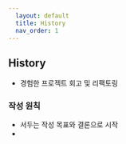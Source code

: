 ```yaml
---  
  layout: default  
  title: History  
  nav_order: 1  
---  
```


## History  
  - 경험한 프로젝트 회고 및 리팩토링  

### 작성 원칙  
  - 서두는 작성 목표와 결론으로 시작    
  - 
